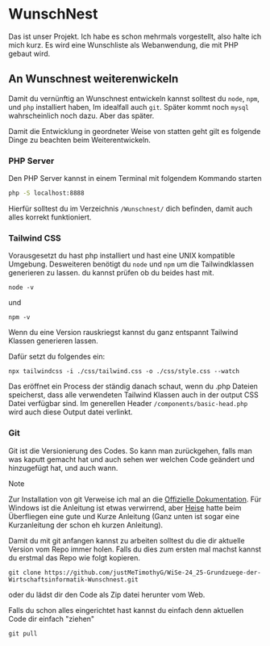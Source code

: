 # WunschNest 
Das ist unser Projekt. Ich habe es schon mehrmals vorgestellt, also halte ich mich kurz. Es wird eine Wunschliste als Webanwendung, die mit PHP gebaut wird. 

## An Wunschnest weiterenwickeln

Damit du vernünftig an Wunschnest entwickeln kannst solltest du `node`, `npm`, und `php` installiert haben, Im idealfall auch `git`. Später kommt noch `mysql` wahrscheinlich noch dazu. Aber das später. 

Damit die Entwicklung in geordneter Weise von statten geht gilt es folgende Dinge zu beachten beim Weiterentwickeln. 

### PHP Server
Den PHP Server kannst in einem Terminal mit folgendem Kommando starten

```bash
php -S localhost:8888
```

Hierfür solltest du im Verzeichnis `/Wunschnest/` dich befinden, damit auch alles korrekt funktioniert.

### Tailwind CSS

Vorausgesetzt du hast php installiert und hast eine UNIX kompatible Umgebung. Desweiteren benötigt du `node` und `npm` um die Tailwindklassen generieren zu lassen. du kannst prüfen ob du beides hast mit. 

`node -v`

und 

`npm -v`

Wenn du eine Version rauskriegst kannst du ganz entspannt Tailwind Klassen generieren lassen. 

Dafür setzt du folgendes ein: 

`npx tailwindcss -i ./css/tailwind.css -o ./css/style.css --watch`

Das eröffnet ein Process der ständig danach schaut, wenn du .php Dateien speicherst, dass alle verwendeten Tailwind Klassen auch in der output CSS Datei verfügbar sind. Im generellen Header `/components/basic-head.php` wird auch diese Output datei verlinkt.

### Git 
Git ist die Versionierung des Codes. So kann man zurückgehen, falls man was kaputt gemacht hat und auch sehen wer welchen Code geändert und hinzugefügt hat, und auch wann. 

> [!NOTE]
> Zur Installation von git Verweise ich mal an die [Offizielle Dokumentation](https://git-scm.com/book/en/v2/Getting-Started-Installing-Git). Für Windows ist die Anleitung ist etwas verwirrend, aber [Heise](https://www.heise.de/tipps-tricks/Git-auf-Windows-installieren-und-einrichten-5046134.html) hatte beim Überfliegen eine gute und Kurze Anleitung (Ganz unten ist sogar eine Kurzanleitung der schon eh kurzen Anleitung).

Damit du mit git anfangen kannst zu arbeiten solltest du die dir aktuelle Version vom Repo immer holen. Falls du dies zum ersten mal machst kannst du erstmal das Repo wie folgt kopieren. 

`git clone https://github.com/justMeTimothyG/WiSe-24_25-Grundzuege-der-Wirtschaftsinformatik-Wunschnest.git`

oder du lädst dir den Code als Zip datei herunter vom Web.

Falls du schon alles eingerichtet hast kannst du einfach denn aktuellen Code dir einfach "ziehen" 

`git pull`




